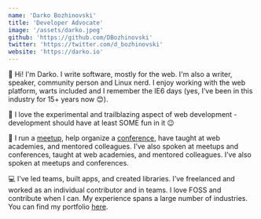 ```yaml
---
name: 'Darko Bozhinovski'
title: 'Developer Advocate'
image: '/assets/darko.jpeg'
github: 'https://github.com/DBozhinovski'
twitter: 'https://twitter.com/d_bozhinovski'
website: 'https://darko.io'
---
```


👋 Hi! I'm Darko. I write software, mostly for the web. I'm also a writer, speaker, community person and Linux nerd. I
enjoy working with the web platform, warts included and I remember the IE6 days (yes, I’ve been in this industry for 15+
years now 😊).

🧪 I love the experimental and trailblazing aspect of web development - development should have at least SOME fun in it
😉

👥 I run a [meetup](https://beerjs.mk/), help organize a [conference](https://devcon.dev/), have taught at web
academies, and mentored colleagues. I’ve also spoken at meetups and conferences, taught at web academies, and mentored
colleagues. I’ve also spoken at meetups and conferences.

💻 I’ve led teams, built apps, and created libraries. I’ve freelanced and worked as an individual contributor and in
teams. I love FOSS and contribute when I can. My experience spans a large number of industries. You can find my
portfolio [here](https://work.darko.io/).
